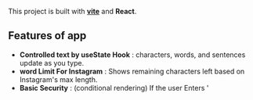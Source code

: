 This project is built with **[vite](https://vitejs.dev/)** and **React**.

## Features of app

- **Controlled text by useState Hook** : characters, words, and sentences update as you type.
- **word Limit For Instagram** : Shows remaining characters left based on Instagram's max length.
- **Basic Security** : (conditional rendering) If the user Enters '<script>' tags, they would be removed and a warning appears.
- **Responsive UI** 

